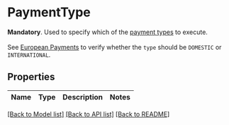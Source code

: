 # PaymentType

__Mandatory__. Used to specify which of the [payment types](https://docs.yapily.com/pages/key-concepts/payments/payment-execution/intro-to-payment-execution/#payment-types) to execute.<br><br>See [European Payments](https://docs.yapily.com/pages/knowledge/open-banking/european_payments/) to verify whether the `type` should be `DOMESTIC` or `INTERNATIONAL`.

## Properties

Name | Type | Description | Notes
------------ | ------------- | ------------- | -------------

[[Back to Model list]](../README.md#documentation-for-models) [[Back to API list]](../README.md#documentation-for-api-endpoints) [[Back to README]](../README.md)


